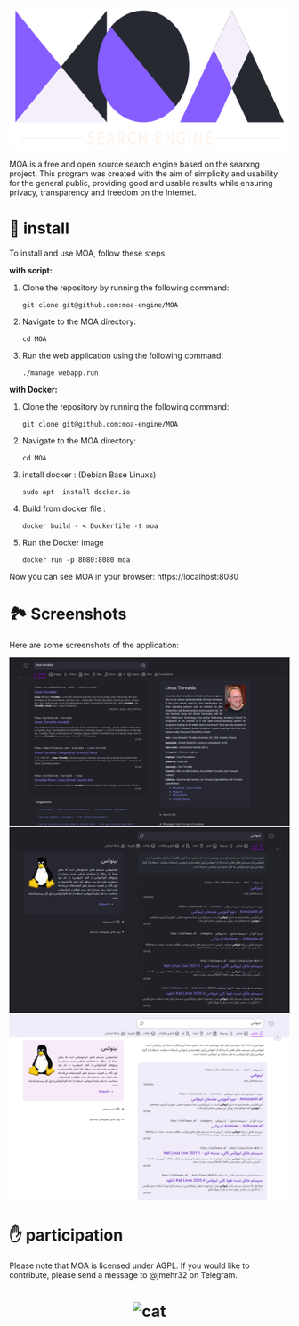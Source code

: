 
<div align="center">
  <img src="./src/brand/searxng.svg" alt="MOA" height="256px">
</div>


MOA is a free and open source search engine based on the searxng project. This program was created with the aim of simplicity and usability for the general public, providing good and usable results while ensuring privacy, transparency and freedom on the Internet.

🚀 install
===
To install and use MOA, follow these steps:

**with script:**

1. Clone the repository by running the following command:
   ```
   git clone git@github.com:moa-engine/MOA
   ```

2. Navigate to the MOA directory:

   ```
   cd MOA
   ```

3. Run the web application using the following command:

      ```
      ./manage webapp.run
      ```


 **with Docker:**
1. Clone the repository by running the following command:
   ```
   git clone git@github.com:moa-engine/MOA
   ```
2. Navigate to the MOA directory:

   ```
   cd MOA
   ```
   
3. install docker : (Debian Base Linuxs) 
   ```
   sudo apt  install docker.io
   ```
   
4. Build from docker file :
   ```
   docker build - < Dockerfile -t moa
   ```
   
5. Run the Docker image
   ```
   docker run -p 8080:8080 moa
   ```
   
Now you can see MOA in your browser: https://localhost:8080

🏞️ Screenshots
===
Here are some screenshots of the application:

![screenshots](./src/screenshots/Screenshot1.png)
![screenshots](./src/screenshots/Screenshot3.png)
![screenshots](./src/screenshots/Screenshot2.png)




✋ participation
===

Please note that MOA is licensed under AGPL. If you would like to contribute, please send a message to @jmehr32 on Telegram. 

<h1 align="center">
  <img src="https://raw.githubusercontent.com/mehr32/test-fils/a9f4eac6d1f8defc6ef529570dd2b1e9e0f99a09/gray0_ctp_on_line.svg" alt="cat">
</h1>
